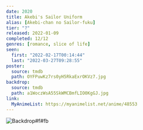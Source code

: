 ```yaml
---
date: 2020
title: Akebi's Sailor Uniform
alias: [Akebi-chan no Sailor-fuku]
tier: "?"
released: 2022-01-09
completed: 12/12
genres: [romance, slice of life]
seen:
  first: "2022-02-17T00:14:44"
  last: "2022-03-27T09:28:55"
poster:
  source: tmdb
  path: OYFPuwKz7rs0yH5RkaExrOKVz7.jpg
backdrop:
  source: tmdb
  path: a1WoczWsA55SkWMCBmfLIO0KgGJ.jpg
link:
  MyAnimeList: https://myanimelist.net/anime/48553
---
```


![Backdrop#f#fb](https://image.tmdb.org/t/p/w1280/55QY5FJVUJD5JMPynzLvLmIVJwT.jpg "Source: TMDB")

